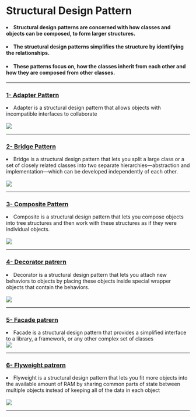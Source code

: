# Structural Design Pattern
<h4><li>Structural design patterns are concerned with how classes and objects can be composed, to form larger structures.</li></h4>
<h4><li>The structural design patterns simplifies the structure by identifying the relationships.</li> </h4>
<h4><li>These patterns focus on, how the classes inherit from each other and how they are composed from other classes.</li></h4>
<hr>

<h3><a href="adapter pattern">1- Adapter Pattern</a></h3>
<li>
Adapter is a structural design pattern that allows objects with
incompatible interfaces to collaborate
</li>
<br>
<img src="https://www.dofactory.com/img/diagrams/net/adapter.png">
<hr>


<h3><a href="bridge pattern">2- Bridge Pattern </a></h3>
<li>
Bridge is a structural design pattern that lets you split a large
class or a set of closely related classes into two separate
hierarchies—abstraction and implementation—which can be
developed independently of each other.
</li>
<br>
<img src="https://www.baeldung.com/wp-content/uploads/2017/09/zfq_OUu_M.jpg">
<hr>


<h3><a href="composite pattern">3- Composite Pattern </a></h3>
<li>
Composite is a structural design pattern that lets you compose
objects into tree structures and then work with these
structures as if they were individual objects.</li>
<br>
<img src="https://javadevcentral.com/wp-content/uploads/2020/06/CompositeDesignPattern.png?x70018">
<hr>


<h3><a href="decorator patrern">4- Decorator patrern </a></h3>
<li>
Decorator is a structural design pattern that lets you attach
new behaviors to objects by placing these objects inside
special wrapper objects that contain the behaviors.</li>
<br>
<img src="https://www.bogotobogo.com/DesignPatterns/images/decorator/decorator_diagram.gif">
<hr>


<h3><a href="facade pattern">5- Facade patrern </a></h3>
<li>
Facade is a structural design pattern that provides a simplified
interface to a library, a framework, or any other complex set of
classes
</li>
<img src="https://i0.wp.com/darrenfinch.com/wp-content/uploads/2020/05/facade_pattern.jpg?fit=601%2C331&ssl=1">
<hr>

<h3><a href="flyweight pattern">6- Flyweight patrern </a></h3>
<li>
Flyweight is a structural design pattern that lets you fit more
objects into the available amount of RAM by sharing common
parts of state between multiple objects instead of keeping all
of the data in each object
</li>
<br>
<img src="https://javagyansite.files.wordpress.com/2016/08/screen-shot-2016-08-22-at-11-24-36-am.png">
<hr>
